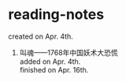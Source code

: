 # reading-notes
created on Apr. 4th.

1. 叫魂——1768年中国妖术大恐慌  
added on Apr. 4th.  
finished on Apr. 16th.
